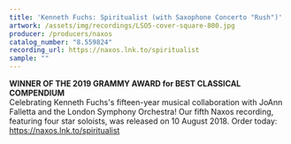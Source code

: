```yaml
---
title: 'Kenneth Fuchs: Spiritualist (with Saxophone Concerto "Rush")'
artwork: /assets/img/recordings/LSO5-cover-square-800.jpg
producer: /producers/naxos
catalog_number: "8.559824"
recording_url: https://naxos.lnk.to/spiritualist
sample: ""
---
```

**WINNER OF THE 2019 GRAMMY AWARD for BEST CLASSICAL COMPENDIUM**<br>
Celebrating Kenneth Fuchs's fifteen-year musical collaboration with JoAnn Falletta and the London Symphony Orchestra! Our fifth Naxos recording, featuring four star soloists, was released on 10 August 2018. Order today: https://naxos.lnk.to/spiritualist